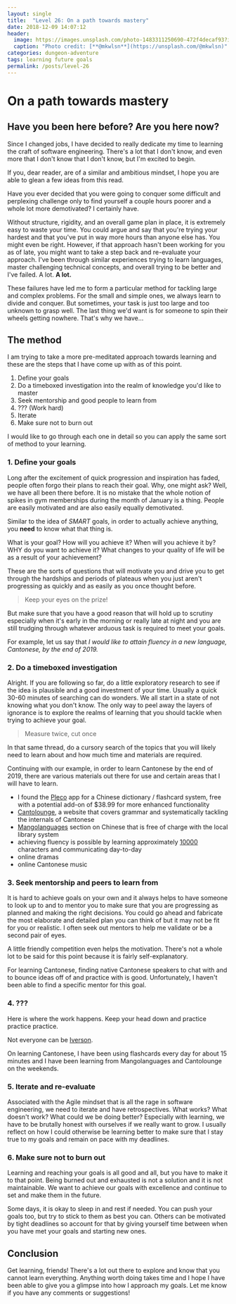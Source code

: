 ```yaml
---
layout: single
title:  "Level 26: On a path towards mastery"
date: 2018-12-09 14:07:12
header:
  image: https://images.unsplash.com/photo-1483311250690-472f4decaf93?ixlib=rb-0.3.5&ixid=eyJhcHBfaWQiOjEyMDd9&s=4aa4157917e58138ede854843c506e9c&auto=format&fit=crop&w=956&q=80
  caption: "Photo credit: [**@mkwlsn**](https://unsplash.com/@mkwlsn)"
categories: dungeon-adventure
tags: learning future goals
permalink: /posts/level-26
---
```


# On a path towards mastery

## Have you been here before? Are you here now?

Since I changed jobs, I have decided to really dedicate my time to learning the craft of software engineering. There's a lot that I don't know, and even more that I don't know that I don't know, but I'm excited to begin. 

If you, dear reader, are of a similar and ambitious mindset, I hope you are able to glean a few ideas from this read. 

Have you ever decided that you were going to conquer some difficult and perplexing challenge only to find yourself a couple hours poorer and a whole lot more demotivated? I certainly have.

Without structure, rigidity, and an overall game plan in place, it is extremely easy to waste your time. You could argue and say that you're trying your hardest and that you've put in way more hours than anyone else has. You might even be right. However, if that approach hasn't been working for you as of late, you might want to take a step back and re-evaluate your approach. I've been through similar experiences trying to learn languages, master challenging technical concepts, and overall trying to be better and I've failed. A lot. **A lot.**

These failures have led me to form a particular method for tackling large and complex problems. For the small and simple ones, we always learn to divide and conquer. But sometimes, your task is just too large and too unknown to grasp well. The last thing we'd want is for someone to spin their wheels getting nowhere. That's why we have...

## The method

I am trying to take a more pre-meditated approach towards learning and these are the steps that I have come up with as of this point.

1. Define your goals
2. Do a timeboxed investigation into the realm of knowledge you'd like to master
3. Seek mentorship and good people to learn from
4. ??? (Work hard)
5. Iterate
6. Make sure not to burn out

I would like to go through each one in detail so you can apply the same sort of method to your learning.

### 1. Define your goals
Long after the excitement of quick progression and inspiration has faded, people often forgo their plans to reach their goal. Why, one might ask? Well, we have all been there before. It is no mistake that the whole notion of spikes in gym memberships during the month of January is a thing. People are easily motivated and are also easily equally demotivated. 

Similar to the idea of *SMART* goals, in order to actually achieve anything, you **need** to know what that thing is. 

What is your goal? How will you achieve it? When will you achieve it by? WHY do you want to achieve it? What changes to your quality of life will be as a result of your achievement? 

These are the sorts of questions that will motivate you and drive you to get through the hardships and periods of plateaus when you just aren't progressing as quickly and as easily as you once thought before. 

> Keep your eyes on the prize! 

But make sure that you have a good reason that will hold up to scrutiny especially when it's early in the morning or really late at night and you are still trudging through whatever arduous task is required to meet your goals.

For example, let us say that *I would like to attain fluency in a new language, Cantonese, by the end of 2019.*

### 2. Do a timeboxed investigation
Alright. If you are following so far, do a little exploratory research to see if the idea is plausible and a good investment of your time. Usually a quick 30-60 minutes of searching can do wonders. We all start in a state of not knowing what you don't know. The only way to peel away the layers of ignorance is to explore the realms of learning that you should tackle when trying to achieve your goal.

> Measure twice, cut once

In that same thread, do a cursory search of the topics that you will likely need to learn about and how much time and materials are required.

Continuing with our example, in order to learn Cantonese by the end of 2019, there are various materials out there for use and certain areas that I will have to learn.
* I found the [Pleco](https://www.pleco.com/) app for a Chinese dictionary / flashcard system, free with a potential add-on of $38.99 for more enhanced functionality
* [Cantolounge](https://cantolounge.com), a website that covers grammar and systematically tackling the internals of Cantonese
* [Mangolanguages](https://mangolanguages.com/) section on Chinese that is free of charge with the local library system
* achieving fluency is possible by learning approximately [10000](http://www.cantonese.sheik.co.uk/phorum/read.php?1,58637,58637) characters and communicating day-to-day
* online dramas
* online Cantonese music

### 3. Seek mentorship and peers to learn from
It is hard to achieve goals on your own and it always helps to have someone to look up to and to mentor you to make sure that you are progressing as planned and making the right decisions. You could go ahead and fabricate the most elaborate and detailed plan you can think of but it may not be fit for you or realistic. I often seek out mentors to help me validate or be a second pair of eyes.

A little friendly competition even helps the motivation. There's not a whole lot to be said for this point because it is fairly self-explanatory.

For learning Cantonese, finding native Cantonese speakers to chat with and to bounce ideas off of and practice with is good. Unfortunately, I haven't been able to find a specific mentor for this goal.


### 4. ???
Here is where the work happens. Keep your head down and practice practice practice.

Not everyone can be [Iverson](https://www.youtube.com/watch?v=eGDBR2L5kzI).

On learning Cantonese, I have been using flashcards every day for about 15 minutes and I have been learning from Mangolanguages and Cantolounge on the weekends.

### 5. Iterate and re-evaluate
Associated with the Agile mindset that is all the rage in software engineering, we need to iterate and have retrospectives. What works? What doesn't work? What could we be doing better? Especially with learning, we have to be brutally honest with ourselves if we really want to grow. I usually reflect on how I could otherwise be learning better to make sure that I stay true to my goals and remain on pace with my deadlines.

### 6. Make sure not to burn out
Learning and reaching your goals is all good and all, but you have to make it to that point. Being burned out and exhausted is not a solution and it is not maintainable. We want to achieve our goals with excellence and continue to set and make them in the future. 

Some days, it is okay to sleep in and rest if needed. You can push your goals too, but try to stick to them as best you can. Others can be motivated by tight deadlines so account for that by giving yourself time between when you have met your goals and starting new ones. 

## Conclusion
Get learning, friends! There's a lot out there to explore and know that you cannot learn everything. Anything worth doing takes time and I hope I have been able to give you a glimpse into how I approach my goals. Let me know if you have any comments or suggestions!